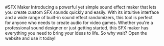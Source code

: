 #SFX Maker
Introducing a powerful yet simple sound effect maker that lets you create custom SFX sounds quickly and easily. With its intuitive interface and a wide range of built-in sound effect randomizers, this tool is perfect for anyone who needs to create audio for video games. Whether you're a professional sound designer or just getting started, this SFX maker has everything you need to bring your ideas to life. So why wait? Open the website and use it today!
